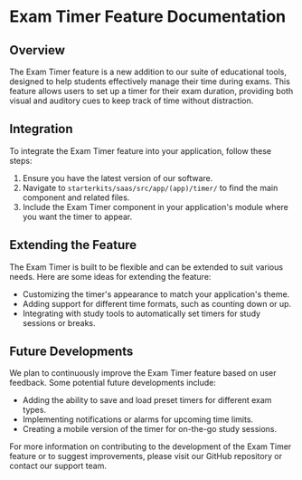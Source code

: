 # Exam Timer Feature Documentation

## Overview

The Exam Timer feature is a new addition to our suite of educational tools, designed to help students effectively manage their time during exams. This feature allows users to set up a timer for their exam duration, providing both visual and auditory cues to keep track of time without distraction.

## Integration

To integrate the Exam Timer feature into your application, follow these steps:

1. Ensure you have the latest version of our software.
2. Navigate to `starterkits/saas/src/app/(app)/timer/` to find the main component and related files.
3. Include the Exam Timer component in your application's module where you want the timer to appear.

## Extending the Feature

The Exam Timer is built to be flexible and can be extended to suit various needs. Here are some ideas for extending the feature:

- Customizing the timer's appearance to match your application's theme.
- Adding support for different time formats, such as counting down or up.
- Integrating with study tools to automatically set timers for study sessions or breaks.

## Future Developments

We plan to continuously improve the Exam Timer feature based on user feedback. Some potential future developments include:

- Adding the ability to save and load preset timers for different exam types.
- Implementing notifications or alarms for upcoming time limits.
- Creating a mobile version of the timer for on-the-go study sessions.

For more information on contributing to the development of the Exam Timer feature or to suggest improvements, please visit our GitHub repository or contact our support team.
